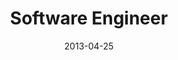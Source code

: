 ---
title: "Software Engineer"
location: "Money Advice Service"
date: 2013-04-25
categories: experience
---